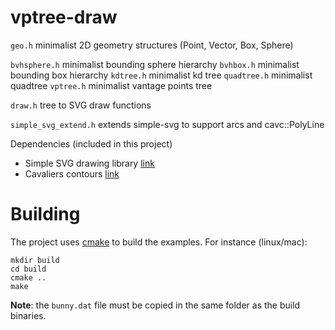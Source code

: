 # vptree-draw

`geo.h` minimalist 2D geometry structures (Point, Vector, Box, Sphere)

`bvhsphere.h` minimalist bounding sphere hierarchy
`bvhbox.h` minimalist bounding box hierarchy
`kdtree.h` minimalist kd tree
`quadtree.h` minimalist quadtree
`vptree.h` minimalist vantage points tree

`draw.h` tree to SVG draw functions 

`simple_svg_extend.h` extends simple-svg to support arcs and cavc::PolyLine

Dependencies (included in this project)
- Simple SVG drawing library [link](https://github.com/adishavit/simple-svg)
- Cavaliers contours [link](https://github.com/jbuckmccready/CavalierContours)

# Building

The project uses [cmake](cmake.org) to build the examples. For
instance (linux/mac):

```
mkdir build
cd build
cmake ..
make
```

**Note**: the `bunny.dat` file must be copied in the same folder as
the build binaries.


